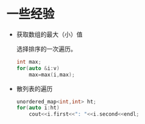 # 一些经验

- 获取数组的最大（小）值

  选择排序的一次遍历。

  ```cpp
  int max;
  for(auto &i:v)
      max=max(i,max);
  ```

- 散列表的遍历

  ```cpp
  unordered_map<int,int> ht;
  for(auto i:ht)
      cout<<i.first<<": "<<i.second<<endl;
  ```


